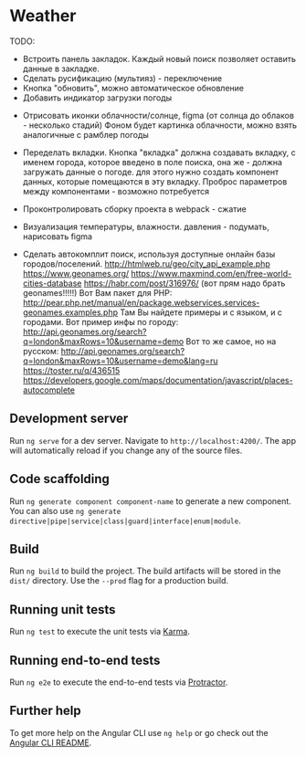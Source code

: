 # Weather

TODO:
+ Встроить панель закладок. Каждый новый поиск позволяет оставить данные в закладке.
+ Сделать русификацию (мультияз) - переключение
+ Кнопка "обновить", можно автоматическое обновление
+ Добавить индикатор загрузки погоды
- Отрисовать иконки облачности/солнце, figma (от солнца до облаков - несколько стадий)
  Фоном будет картинка облачности, можно взять аналогичные с рамблер погоды
- Переделать вкладки. Кнопка "вкладка" должна создавать вкладку, с именем города, которое введено в поле поиска,
  она же - должна загружать данные о погоде.
  для этого нужно создать компонент данных, которые помещаются в эту вкладку.
  Проброс параметров между компонентами - возможно потребуется
- Проконтролировать сборку проекта в webpack - сжатие
- Визуализация температуры, влажности. давления - подумать, нарисовать figma

- Сделать автокомплит поиск, используя доступные онлайн базы городов/поселений.
  http://htmlweb.ru/geo/city_api_example.php
  https://www.geonames.org/
  https://www.maxmind.com/en/free-world-cities-database
  https://habr.com/post/316976/
  (вот прям надо брать geonames!!!!!)
  Вот Вам пакет для РНР: http://pear.php.net/manual/en/package.webservices.services-geonames.examples.php
  Там Вы найдете примеры и с языком, и с городами.
  Вот пример инфы по городу: http://api.geonames.org/search?q=london&maxRows=10&username=demo
  Вот то же самое, но на русском: http://api.geonames.org/search?q=london&maxRows=10&username=demo&lang=ru
  https://toster.ru/q/436515
  https://developers.google.com/maps/documentation/javascript/places-autocomplete


  
## Development server

Run `ng serve` for a dev server. Navigate to `http://localhost:4200/`. The app will automatically reload if you change any of the source files.

## Code scaffolding

Run `ng generate component component-name` to generate a new component. You can also use `ng generate directive|pipe|service|class|guard|interface|enum|module`.

## Build

Run `ng build` to build the project. The build artifacts will be stored in the `dist/` directory. Use the `--prod` flag for a production build.

## Running unit tests

Run `ng test` to execute the unit tests via [Karma](https://karma-runner.github.io).

## Running end-to-end tests

Run `ng e2e` to execute the end-to-end tests via [Protractor](http://www.protractortest.org/).

## Further help

To get more help on the Angular CLI use `ng help` or go check out the [Angular CLI README](https://github.com/angular/angular-cli/blob/master/README.md).
